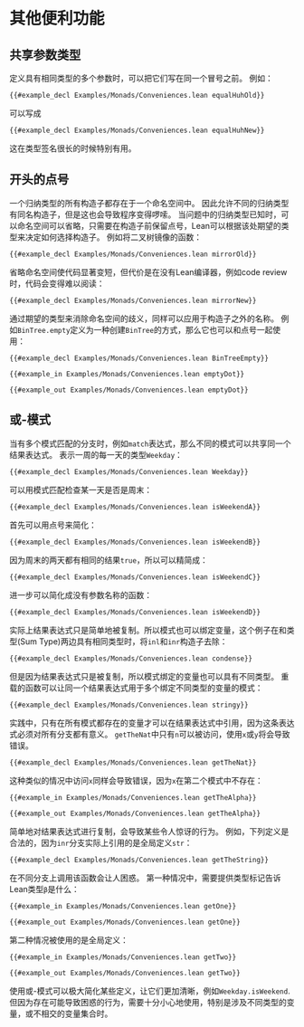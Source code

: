 <!--
# Additional Conveniences
-->

# 其他便利功能

<!--
## Shared Argument Types
-->

## 共享参数类型

<!--
When defining a function that takes multiple arguments that have the same type, both can be written before the same colon.
For example,
-->

定义具有相同类型的多个参数时，可以把它们写在同一个冒号之前。
例如：

```lean
{{#example_decl Examples/Monads/Conveniences.lean equalHuhOld}}
```
<!--
can be written
-->

可以写成

```lean
{{#example_decl Examples/Monads/Conveniences.lean equalHuhNew}}
```
<!--
This is especially useful when the type signature is large.
-->

这在类型签名很长的时候特别有用。

<!--
## Leading Dot Notation
-->

## 开头的点号

<!--
The constructors of an inductive type are in a namespace.
This allows multiple related inductive types to use the same constructor names, but it can lead to programs becoming verbose.
In contexts where the inductive type in question is known, the namespace can be omitted by preceding the constructor's name with a dot, and Lean uses the expected type to resolve the constructor names.
For example, a function that mirrors a binary tree can be written:
-->

一个归纳类型的所有构造子都存在于一个命名空间中。
因此允许不同的归纳类型有同名构造子，但是这也会导致程序变得啰嗦。
当问题中的归纳类型已知时，可以命名空间可以省略，只需要在构造子前保留点号，Lean可以根据该处期望的类型来决定如何选择构造子。
例如将二叉树镜像的函数：

```lean
{{#example_decl Examples/Monads/Conveniences.lean mirrorOld}}
```
<!--
Omitting the namespaces makes it significantly shorter, at the cost of making the program harder to read in contexts like code review tools that don't include the Lean compiler:
-->

省略命名空间使代码显著变短，但代价是在没有Lean编译器，例如code review时，代码会变得难以阅读：

```lean
{{#example_decl Examples/Monads/Conveniences.lean mirrorNew}}
```

<!--
Using the expected type of an expression to disambiguate a namespace is also applicable to names other than constructors.
If `BinTree.empty` is defined as an alternative way of creating `BinTree`s, then it can also be used with dot notation:
-->

通过期望的类型来消除命名空间的歧义，同样可以应用于构造子之外的名称。
例如`BinTree.empty`定义为一种创建`BinTree`的方式，那么它也可以和点号一起使用：

```lean
{{#example_decl Examples/Monads/Conveniences.lean BinTreeEmpty}}

{{#example_in Examples/Monads/Conveniences.lean emptyDot}}
```

```output info
{{#example_out Examples/Monads/Conveniences.lean emptyDot}}
```

<!--
## Or-Patterns
-->

## 或-模式

<!--
In contexts that allow multiple patterns, such as `match`-expressions, multiple patterns may share their result expressions.
The datatype `Weekday` that represents days of the week:
-->

当有多个模式匹配的分支时，例如`match`表达式，那么不同的模式可以共享同一个结果表达式。
表示一周的每一天的类型`Weekday`：

```lean
{{#example_decl Examples/Monads/Conveniences.lean Weekday}}
```

<!--
Pattern matching can be used to check whether a day is a weekend:
-->

可以用模式匹配检查某一天是否是周末：

```lean
{{#example_decl Examples/Monads/Conveniences.lean isWeekendA}}
```
<!--
This can already be simplified by using constructor dot notation:
-->

首先可以用点号来简化：

```lean
{{#example_decl Examples/Monads/Conveniences.lean isWeekendB}}
```
<!--
Because both weekend patterns have the same result expression (`true`), they can be condensed into one:
-->

因为周末的两天都有相同的结果`true`，所以可以精简成：

```lean
{{#example_decl Examples/Monads/Conveniences.lean isWeekendC}}
```
<!--
This can be further simplified into a version in which the argument is not named:
-->

进一步可以简化成没有参数名称的函数：

```lean
{{#example_decl Examples/Monads/Conveniences.lean isWeekendD}}
```

<!--
Behind the scenes, the result expression is simply duplicated across each pattern.
This means that patterns can bind variables, as in this example that removes the `inl` and `inr` constructors from a sum type in which both contain the same type of value:
-->

实际上结果表达式只是简单地被复制。所以模式也可以绑定变量，这个例子在和类型(Sum Type)两边具有相同类型时，将`inl`和`inr`构造子去除：

```lean
{{#example_decl Examples/Monads/Conveniences.lean condense}}
```
<!--
Because the result expression is duplicated, the variables bound by the patterns are not required to have the same types.
Overloaded functions that work for multiple types may be used to write a single result expression that works for patterns that bind variables of different types:
-->

但是因为结果表达式只是被复制，所以模式绑定的变量也可以具有不同类型。
重载的函数可以让同一个结果表达式用于多个绑定不同类型的变量的模式：

```lean
{{#example_decl Examples/Monads/Conveniences.lean stringy}}
```
<!--
In practice, only variables shared in all patterns can be referred to in the result expression, because the result must make sense for each pattern.
In `getTheNat`, only `n` can be accessed, and attempts to use either `x` or `y` lead to errors.
-->

实践中，只有在所有模式都存在的变量才可以在结果表达式中引用，因为这条表达式必须对所有分支都有意义。
`getTheNat`中只有`n`可以被访问，使用`x`或`y`将会导致错误。

```lean
{{#example_decl Examples/Monads/Conveniences.lean getTheNat}}
```
<!--
Attempting to access `x` in a similar definition causes an error because there is no `x` available in the second pattern:
-->

这种类似的情况中访问`x`同样会导致错误，因为`x`在第二个模式中不存在：

```lean
{{#example_in Examples/Monads/Conveniences.lean getTheAlpha}}
```
```output error
{{#example_out Examples/Monads/Conveniences.lean getTheAlpha}}
```

<!--
The fact that the result expression is essentially copy-pasted to each branch of the pattern match can lead to some surprising behavior.
For example, the following definitions are acceptable because the `inr` version of the result expression refers to the global definition of `str`:
-->

简单地对结果表达式进行复制，会导致某些令人惊讶的行为。
例如，下列定义是合法的，因为`inr`分支实际上引用的是全局定义`str`：

```lean
{{#example_decl Examples/Monads/Conveniences.lean getTheString}}
```
<!--
Calling this function on both constructors reveals the confusing behavior.
In the first case, a type annotation is needed to tell Lean which type `β` should be:
-->

在不同分支上调用该函数会让人困惑。
第一种情况中，需要提供类型标记告诉Lean类型`β`是什么：

```lean
{{#example_in Examples/Monads/Conveniences.lean getOne}}
```

```output info
{{#example_out Examples/Monads/Conveniences.lean getOne}}
```
<!--
In the second case, the global definition is used:
-->

第二种情况被使用的是全局定义：

```lean
{{#example_in Examples/Monads/Conveniences.lean getTwo}}
```

```output info
{{#example_out Examples/Monads/Conveniences.lean getTwo}}
```

<!--
Using or-patterns can vastly simplify some definitions and increase their clarity, as in `Weekday.isWeekend`.
Because there is a potential for confusing behavior, it's a good idea to be careful when using them, especially when variables of multiple types or disjoint sets of variables are involved.
-->

使用或-模式可以极大简化某些定义，让它们更加清晰，例如`Weekday.isWeekend`.
但因为存在可能导致困惑的行为，需要十分小心地使用，特别是涉及不同类型的变量，或不相交的变量集合时。
